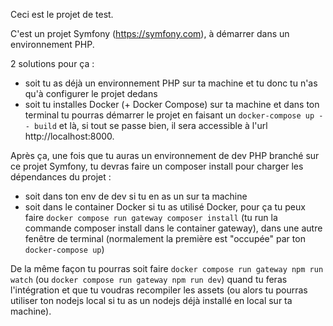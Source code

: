 Ceci est le projet de test.

C'est un projet Symfony (https://symfony.com), à démarrer dans un environnement PHP.

2 solutions pour ça :  
- soit tu as déjà un environnement PHP sur ta machine et tu donc tu n'as qu'à configurer le projet dedans
- soit tu installes Docker (+ Docker Compose) sur ta machine et dans ton terminal tu pourras démarrer le projet en faisant un `docker-compose up -- build` et là, si tout se passe bien, il sera accessible à l'url http://localhost:8000.

Après ça, une fois que tu auras un environnement de dev PHP branché sur ce projet Symfony, tu devras faire un composer install pour charger les dépendances du projet :  
- soit dans ton env de dev si tu en as un sur ta machine
- soit dans le container Docker si tu as utilisé Docker, pour ça tu peux faire `docker compose run gateway composer install` (tu run la commande composer install dans le container gateway), dans une autre fenêtre de terminal (normalement la première est "occupée" par ton `docker-compose up`)

De la même façon tu pourras soit faire `docker compose run gateway npm run watch` (ou `docker compose run gateway npm run dev`) quand tu feras l'intégration et que tu voudras recompiler les assets (ou alors tu pourras utiliser ton nodejs local si tu as un nodejs déjà installé en local sur ta machine).